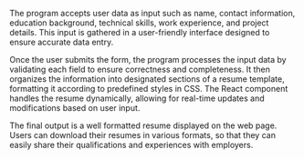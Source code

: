 The program accepts user data as input such as name, contact information, education background, technical skills, work experience, and project details. This input is gathered in a user-friendly interface designed to ensure accurate data entry.

Once the user submits the form, the program processes the input data by validating each field to ensure correctness and completeness. It then organizes the information into designated sections of a resume template, formatting it according to predefined styles in CSS. The React component handles the resume dynamically, allowing for real-time updates and modifications based on user input.

The final output is a well formatted resume displayed on the web page. Users can download their resumes in various formats, so that they can easily share their qualifications and experiences with employers.
